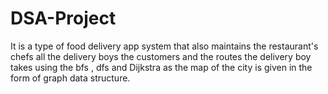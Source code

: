 # DSA-Project
It is a type of food delivery app system that also maintains the restaurant's chefs all the delivery boys the customers and the routes the delivery boy takes using the bfs , dfs and Dijkstra  as the map of the city is given in the form of graph data structure.
